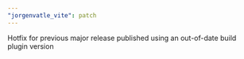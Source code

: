 ```yaml
---
"jorgenvatle_vite": patch
---
```


Hotfix for previous major release published using an out-of-date build plugin version
